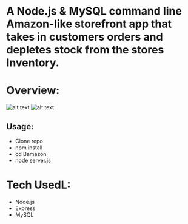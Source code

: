 # A Node.js & MySQL command line Amazon-like storefront app that takes in customers orders and depletes stock from the stores Inventory.

# Overview:
![alt text](gif1.gif")
![alt text](gif2.gif")

## Usage:
* Clone repo
* npm install
* cd Bamazon
* node server.js

# Tech UsedL:
* Node.js
* Express
* MySQL
